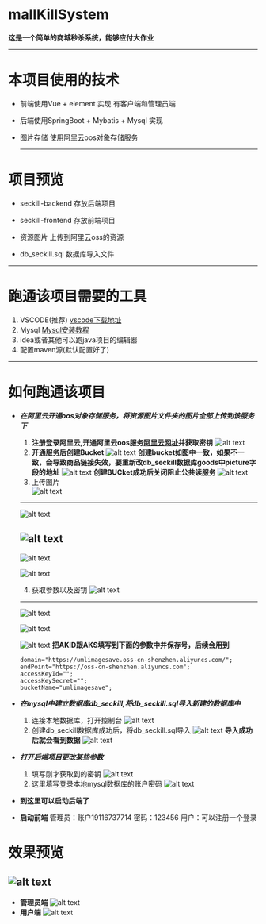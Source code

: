 # mallKillSystem

**这是一个简单的商城秒杀系统，能够应付大作业**

---
# 本项目使用的技术
- 前端使用Vue + element 实现 有客户端和管理员端
- 后端使用SpringBoot + Mybatis + Mysql 实现
- 图片存储 使用阿里云oos对象存储服务
  
  ---

# 项目预览

- seckill-backend 存放后端项目 

- seckill-frontend 存放前端项目

- 资源图片 上传到阿里云oss的资源

- db_seckill.sql 数据库导入文件
---
# 跑通该项目需要的工具
1. VSCODE(推荐)  [vscode下载地址](https://code.visualstudio.com/)
2. Mysql [Mysql安装教程](https://code.visualstudio.com/)
3. idea或者其他可以跑java项目的编辑器
4. 配置maven源(默认配置好了)

---

# 如何跑通该项目

- ***在阿里云开通oos对象存储服务，将资源图片文件夹的图片全部上传到该服务下***
  1. **注册登录阿里云,开通阿里云oos服务[阿里云网址](https://www.aliyun.com/)并获取密钥**
    ![alt text](./截图图片(在README中的图片)/QQ_1741599746192.png)  
    2. **开通服务后创建Bucket**
    ![alt text](./截图图片(在README中的图片)/QQ_1741600353424.png)
   **创建bucket如图中一致，如果不一致，会导致商品链接失效，要重新改db_seckill数据库goods中picture字段的地址**
   ![alt text](./截图图片(在README中的图片)/QQ_1741600487673.png)
   **创建BUCket成功后关闭阻止公共读服务**
   ![alt text](./截图图片(在README中的图片)/QQ_1741600712389.png)
    3. 上传图片  
    ![alt text](./截图图片(在README中的图片)/QQ_1741600920571.png)
    ---
    ![alt text](./截图图片(在README中的图片)/QQ_1741600972313.png)
    
    ![alt text](./截图图片(在README中的图片)/QQ_1741601070663.png)
    ---
    ![alt text](./截图图片(在README中的图片)/QQ_1741601015727.png)
    
    ![alt text](./截图图片(在README中的图片)/QQ_1741601173596.png)
   
    4. 获取参数以及密钥
    ![alt text](./截图图片(在README中的图片)/QQ_1741602013799.png)
    ---
    ![alt text](./截图图片(在README中的图片)/QQ_1741602150376.png)
    
    ![alt text](./截图图片(在README中的图片)/QQ_1741602189294.png)

    ![alt text](./截图图片(在README中的图片)/QQ_1741602266522.png)
    **把AKID跟AKS填写到下面的参数中并保存号，后续会用到**

    ```
    domain="https://umlimagesave.oss-cn-shenzhen.aliyuncs.com/";
    endPoint="https://oss-cn-shenzhen.aliyuncs.com";
    accessKeyId="";
    accessKeySecret="";
    bucketName="umlimagesave";

    ```


- ***在mysql中建立数据库db_seckill,将db_seckill.sql导入新建的数据库中***
    1. 连接本地数据库，打开控制台
    ![alt text](./截图图片(在README中的图片)/QQ_1741602626137.png)
    2. 创建db_seckill数据库成功后，将db_seckill.sql导入
    ![alt text](./截图图片(在README中的图片)/QQ_1741602731640.png)
    **导入成功后就会看到数据**
    ![alt text](./截图图片(在README中的图片)/QQ_1741602793193.png)

- ***打开后端项目更改某些参数***
    1. 填写刚才获取到的密钥
    ![alt text](./截图图片(在README中的图片)/QQ_1741603162750.png)
    2. 这里填写登录本地mysql数据库的账户密码
    ![alt text](./截图图片(在README中的图片)/QQ_1741603225412.png)

- **到这里可以启动后端了**

- **启动前端**
    管理员：账户19116737714 密码：123456
    用户：可以注册一个登录

# 效果预览
  
![alt text](./截图图片(在README中的图片)/QQ_1741603634108.png)
---
- **管理员端**
![alt text](./截图图片(在README中的图片)/QQ_1741603657388.png)
- **用户端**
![alt text](./截图图片(在README中的图片)/QQ_1741603744538.png)
